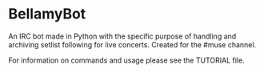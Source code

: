 # BellamyBot
An IRC bot made in Python with the specific purpose of handling and archiving setlist following for live concerts. Created for the #muse channel.

For information on commands and usage please see the TUTORIAL file. 
